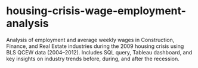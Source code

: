 # housing-crisis-wage-employment-analysis
Analysis of employment and average weekly wages in Construction, Finance, and Real Estate industries during the 2009 housing crisis using BLS QCEW data (2004–2012). Includes SQL query, Tableau dashboard, and key insights on industry trends before, during, and after the recession.
